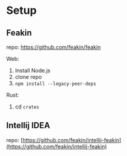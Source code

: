 # Setup

## Feakin 

repo: https://github.com/feakin/feakin

Web:

1. Install Node.js
2. clone repo
3. `npm install --legacy-peer-deps`

Rust:

1. cd `crates`

## Intellij IDEA

repo: [https://github.com/feakin/intellij-feakin](https://github.com/feakin/intellij-feakin)